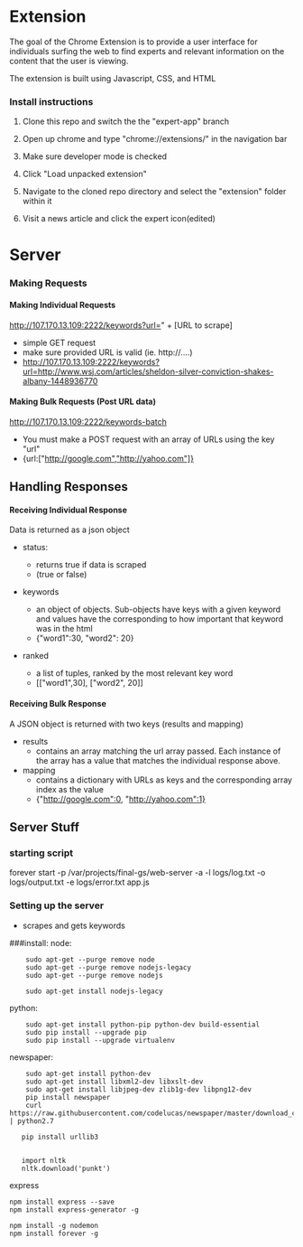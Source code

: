 # Extension

The goal of the Chrome Extension is to provide a user interface for individuals surfing the web to find experts and relevant information on the content that the user is viewing.

The extension is built using Javascript, CSS, and HTML

### Install instructions

1. Clone this repo and switch the the "expert-app" branch

2. Open up chrome and type "chrome://extensions/" in the navigation bar

3. Make sure developer mode is checked

4. Click "Load unpacked extension"

5. Navigate to the cloned repo directory and select the "extension" folder within it

6. Visit a news article and click the expert icon(edited)



# Server

### Making Requests

#### Making Individual Requests
http://107.170.13.109:2222/keywords?url=" + [URL to scrape]
* simple GET request
* make sure provided URL is valid (ie. http://....)
* http://107.170.13.109:2222/keywords?url=http://www.wsj.com/articles/sheldon-silver-conviction-shakes-albany-1448936770

#### Making Bulk Requests (Post URL data)
http://107.170.13.109:2222/keywords-batch
* You must make a POST request with an array of URLs using the key "url"
* {url:["http://google.com","http://yahoo.com"]}

## Handling Responses

#### Receiving Individual Response
Data is returned as a json object

- status:
    * returns true if data is scraped
    * (true or false)


- keywords
	* an object of objects.  Sub-objects have keys with a given keyword and values have the corresponding to how important that keyword was in the html
	* {"word1":30, "word2": 20}


- ranked
	* a list of tuples, ranked by the most relevant key word
	* [["word1",30], ["word2", 20]]



#### Receiving Bulk Response
A JSON object is returned with two keys (results and mapping)

- results
	* contains an array matching the url array passed.  Each instance of the array has a value that matches the individual response above.
- mapping
	* contains a dictionary with URLs as keys and the corresponding array index as the value
	* {"http://google.com":0, "http://yahoo.com":1}


## Server Stuff

### starting script
forever start -p /var/projects/final-gs/web-server -a -l logs/log.txt -o logs/output.txt -e logs/error.txt app.js


### Setting up the server


- scrapes and gets keywords

###install:
node:

		sudo apt-get --purge remove node
		sudo apt-get --purge remove nodejs-legacy
		sudo apt-get --purge remove nodejs

		sudo apt-get install nodejs-legacy

python:

		sudo apt-get install python-pip python-dev build-essential
		sudo pip install --upgrade pip
		sudo pip install --upgrade virtualenv

newspaper:

		sudo apt-get install python-dev
		sudo apt-get install libxml2-dev libxslt-dev
		sudo apt-get install libjpeg-dev zlib1g-dev libpng12-dev
		pip install newspaper
		curl https://raw.githubusercontent.com/codelucas/newspaper/master/download_corpora.py | python2.7

       pip install urllib3


       import nltk
       nltk.download('punkt')

express

	npm install express --save
	npm install express-generator -g

	npm install -g nodemon
    npm install forever -g
